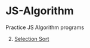 # JS-Algorithm
Practice JS Algorithm programs

2. <a href="https://github.com/sakthiprakash/JS-Algorithm/blob/master/Selection%20Sort">Selection Sort</a>
